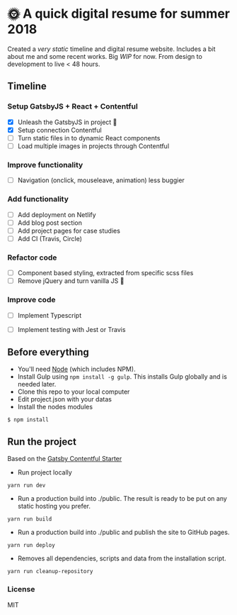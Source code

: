 # 🌞 A quick digital resume for summer 2018

Created a _very static_ timeline and digital resume website. Includes a bit about me and some recent works. Big *WIP* for now.  From design to development to live < 48 hours.

## Timeline

### Setup GatsbyJS + React + Contentful
* [x] Unleash the GatsbyJS in project 🚀
* [x] Setup connection Contentful
* [ ] Turn static files in to dynamic React components
* [ ] Load multiple images in projects through Contentful

### Improve functionality
* [ ] Navigation (onclick, mouseleave, animation) less buggier

### Add functionality
* [ ] Add deployment on Netlify
* [ ] Add blog post section
* [ ] Add project pages for case studies
* [ ] Add CI (Travis, Circle)

### Refactor code
* [ ] Component based styling, extracted from specific scss files
* [ ] Remove jQuery and turn vanilla JS 🍦

### Improve code
* [ ] Implement Typescript
* [ ] Implement testing with Jest or Travis


## Before everything
- You'll need [Node](https://nodejs.org/) (which includes NPM).
- Install Gulp using `npm install -g gulp`. This installs Gulp globally and is needed later.
- Clone this repo to your local computer
- Edit project.json with your datas
- Install the nodes modules
```shell
$ npm install
```
## Run the project

Based on the [Gatsby Contentful Starter](https://github.com/contentful-userland/gatsby-contentful-starter)

* Run project locally
```shell
yarn run dev
```
* Run a production build into ./public. The result is ready to be put on any static hosting you prefer.
```shell
yarn run build
```
* Run a production build into ./public and publish the site to GitHub pages.
```shell
yarn run deploy
```
* Removes all dependencies, scripts and data from the installation script.
```shell
yarn run cleanup-repository
```

### License

MIT
